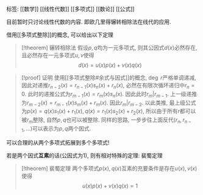 标签: [[数学]] [[线性代数]] [[多项式]] [[数论]] [[公式]]

目前暂时只讨论线性代数的内容. 即欧几里得辗转相除法在线代的应用. 

借用[[多项式整除]]的概念, 可以给出以下定理

>[!theorem] 辗转相除法
>假设$p,q$均为一元多项式, 则其公因式$d(x)$必然存在, 且必然存在一元多项式$u,v$使得
>$$
>d(x) = u(x)p(x) + v(x)q(x)
>$$

>[!proof] 证明
>使用[[多项式整除#余式与因式]]的概念, $\deg\ r$严格单调递减, 因此对递推$r_{n-2}(x)=r_{n-1}(x)s_{n}(x)+r_{n}(x)$, 必然在有限次循环递归中$r_{n}=0$. 此时的递推公式为$r_{m-1}(x)=r_{m}(x)s_{n}(x)$. 因此此时$r_{m}|r_{m-1}$. 上一级递推为$r_{m-2}(x)=r_{m-1}(x)s_{m}(x)+r_{m}(x)$. 因此$r_{m}|r_{m-2}$. 以此类推, 最上级公式为$p(x) = q(x)s_1(x) + r_1(x),q(x) = r_1(x)s_2(x) + r_2(x)$, 所以由于所有$r$都可以被$r_{m}$整除, 自然$p,q$也可以被整除. 
>同样的思路, 一步步往上面反代($r_{n},r_{n-1},\dots$)可以表示为$p,q$两个因式. 

可以合理的从两个多项式拓展到多个多项式! 

若是两个因式**互素**的话(公因式为1), 则有相对特殊的定理: 裴蜀定理

>[!theorem] 裴蜀定理
>两个多项式$p(x),q(x)$互素的充要条件是存在$u(x),v(x)$使得
>$$
>u(x)p(x)+v(x)q(x)=1
>$$

